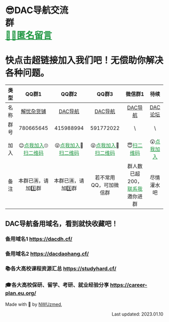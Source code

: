 # 😎DAC导航交流群&emsp;&emsp;&emsp;&emsp;&emsp;&emsp;&emsp;&emsp;&emsp;&emsp;&emsp;&emsp;&emsp;&emsp;&emsp;&emsp;<a href="https://mark-down.cf/" target="_blank" style="color:#1d953f" >🐱‍👤匿名留言</a>
# 快点击超链接加入我们吧！无偿助你解决各种问题。

| 类型 | QQ群1 | QQ群2 | QQ群3 | 微信群1 |待续|
|:---:|:----:|:----:|:----:|:---:|:---:|
| 名称 | <a href="https://jq.qq.com/?_wv=1027&k=ajTaT9x9" target="_blank" >解忧杂货铺</a> | <a href="https://jq.qq.com/?_wv=1027&k=ajTaT9x9" target="_blank" >DAC导航</a> | <a href="https://jq.qq.com/?_wv=1027&k=ajTaT9x9" target="_blank" >DAC导航</a> | <a href="http://ys-n.ysepan.com/618551314/616077394/p7329742VHMLI7kpQROe69/%E5%BE%AE%E4%BF%A1%E7%BE%A4%EF%BC%88DAC%E5%AF%BC%E8%88%AA%EF%BC%89.png" target="_blank" >DAC导航</a> | <a href="http://www.dacbbs.cf/" target="_blank" >DAC论坛</a> |
| 群号 | 780665645 | 415988994 | 591772022 | \ | \ |
| 加入 | 😉<a href="https://jq.qq.com/?_wv=1027&k=ajTaT9x9" target="_blank" style="color:#1d953f" >点我加入</a>🙄<a href="http://ys-d.ysepan.com/618551342/616317113/i65634L6656NWHksNQPi03/QQ%E7%BE%A43%EF%BC%88DAC%E5%AF%BC%E8%88%AA%EF%BC%89.jpg" target="_blank" style="color:#1d953f" >扫二维码</a> | 😜<a href="https://jq.qq.com/?_wv=1027&k=ajTaT9x9" target="_blank" style="color:#1d953f" >点我加入</a>🤪<a href="http://ys-d.ysepan.com/618551342/616317113/i65634L6656NWHksNQPi03/QQ%E7%BE%A43%EF%BC%88DAC%E5%AF%BC%E8%88%AA%EF%BC%89.jpg" target="_blank" style="color:#1d953f" >扫二维码</a> | 😜<a href="https://jq.qq.com/?_wv=1027&k=ajTaT9x9" target="_blank" style="color:#1d953f" >点我加入</a>🤪<a href="http://ys-d.ysepan.com/618551342/616317113/i65634L6656NWHksNQPi03/QQ%E7%BE%A43%EF%BC%88DAC%E5%AF%BC%E8%88%AA%EF%BC%89.jpg" target="_blank" style="color:#1d953f" >扫二维码</a> | 😇<a href="http://ys-n.ysepan.com/618551314/616077394/p7329742VHMLI7kpQROe69/%E5%BE%AE%E4%BF%A1%E7%BE%A4%EF%BC%88DAC%E5%AF%BC%E8%88%AA%EF%BC%89.png" target="_blank" style="color:#1d953f" >扫二维码</a> | 😲<a href="http://www.dacbbs.cf/" target="_blank" style="color:#1d953f" >点我加入</a>|
| 备注 | 本群已🈵，请加3️⃣群 | 本群已🈵，请加3️⃣群 | 若不常用QQ，可加微信群 | 群人数已超200，<a href="http://ys-d.ysepan.com/618551321/616076190/jrPTKfs4638326WITOLN4a/%E6%88%91%E7%9A%84%E5%BE%AE%E4%BF%A1.png" target="_blank" style="color:#1d953f" >联系我</a>邀你进群 |尽情灌水吧|


## DAC导航备用域名，看到就快收藏吧！

### 备用域名1 https://dacdh.cf/
### 备用域名2 https://dacdaohang.cf/
### 📚各大高校课程资源汇总 <a href="https://studyhard.cf/" target="_blank" >https://studyhard.cf/</a>
### 🎓各大高校保研、留学、考研、就业经验分享 <a href="https://nwuzmedoutlook.github.io/career-plan" target="_blank" >https://career-plan.eu.org/</a>

Made with 💖 by <a href="https://ccus.cf" target="_blank" rel="noopener">NWUzmed</a>, 
<p align="right">Last updated: 2023.01.10</p>
